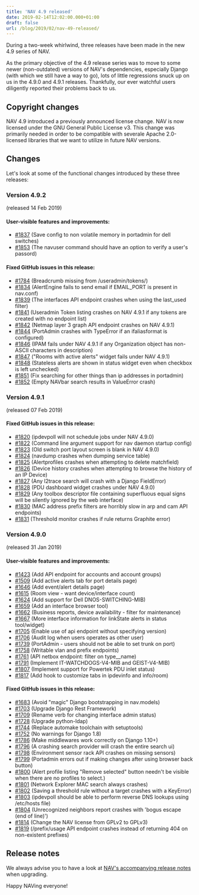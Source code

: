 ```yaml
---
title: 'NAV 4.9 released'
date: 2019-02-14T12:02:00.000+01:00
draft: false
url: /blog/2019/02/nav-49-released/
---
```


During a two-week whirlwind, three releases have been made in the new 4.9 series of NAV.

As the primary objective of the 4.9 release series was to move to some newer (non-outdated) versions of NAV's dependencies, especially Django (with which we still have a way to go), lots of little regressions snuck up on us in the 4.9.0 and 4.9.1 releases. Thankfully, our ever watchful users diligently reported their problems back to us.

Copyright changes
-----------------

NAV 4.9 introduced a previously announced license change. NAV is now licensed under the GNU General Public License v3. This change was primarily needed in order to be compatible with severale Apache 2.0-licensed libraries that we want to utilize in future NAV versions.

Changes
-------

Let's look at some of the functional changes introduced by these three releases:

### Version 4.9.2

(released 14 Feb 2019)

#### User-visible features and improvements:

*   [#1837](https://github.com/UNINETT/nav/issues/1837/) (Save config to non volatile memory in portadmin for dell switches)
*   [#1853](https://github.com/UNINETT/nav/issues/1853/) (The navuser command should have an option to verify a user's passord)

#### Fixed GitHub issues in this release:

*   [#1784](https://github.com/UNINETT/nav/issues/1784/) (Breadcrumb missing from /useradmin/tokens/)
*   [#1834](https://github.com/UNINETT/nav/issues/1834/) (AlertEngine fails to send email if EMAIL\_PORT is present in nav.conf)
*   [#1839](https://github.com/UNINETT/nav/issues/1839/) (The interfaces API endpoint crashes when using the last\_used filter)
*   [#1841](https://github.com/UNINETT/nav/issues/1841/) (Useradmin Token listing crashes on NAV 4.9.1 if any tokens are created with no endpoint list)
*   [#1842](https://github.com/UNINETT/nav/issues/1842/) (Netmap layer 3 graph API endpoint crashes on NAV 4.9.1)
*   [#1844](https://github.com/UNINETT/nav/issues/1844/) (PortAdmin crashes with TypeError if an ifaliasformat is configured)
*   [#1846](https://github.com/UNINETT/nav/issues/1846/) (IPAM fails under NAV 4.9.1 if any Organization object has non-ASCII characters in description)
*   [#1847](https://github.com/UNINETT/nav/issues/1847/) ("Rooms with active alerts" widget fails under NAV 4.9.1)
*   [#1848](https://github.com/UNINETT/nav/issues/1848/) (Stateless alerts are shown in status widget even when checkbox is left unchecked)
*   [#1851](https://github.com/UNINETT/nav/issues/1851/) (Fix searching for other things than ip addresses in portadmin)
*   [#1852](https://github.com/UNINETT/nav/issues/1852/) (Empty NAVbar search results in ValueError crash)

### Version 4.9.1

(released 07 Feb 2019)

#### Fixed GitHub issues in this release:

*   [#1820](https://github.com/UNINETT/nav/issues/1820/) (ipdevpoll will not schedule jobs under NAV 4.9.0)
*   [#1822](https://github.com/UNINETT/nav/issues/1822/) (Command line argument support for nav daemon startup config)
*   [#1823](https://github.com/UNINETT/nav/issues/1823/) (Old switch port layout screen is blank in NAV 4.9.0)
*   [#1824](https://github.com/UNINETT/nav/issues/1824/) (navdump crashes when dumping service table)
*   [#1825](https://github.com/UNINETT/nav/issues/1825/) (Alertprofiles crashes when attempting to delete matchfield)
*   [#1826](https://github.com/UNINETT/nav/issues/1826/) (Device history crashes when attempting to browse the history of an IP Device)
*   [#1827](https://github.com/UNINETT/nav/issues/1827/) (Any l2trace search will crash with a Django FieldError)
*   [#1828](https://github.com/UNINETT/nav/issues/1828/) (PDU dashboard widget crashes under NAV 4.9.0)
*   [#1829](https://github.com/UNINETT/nav/issues/1829/) (Any toolbox descriptor file containing superfluous equal signs will be silently ignored by the web interface)
*   [#1830](https://github.com/UNINETT/nav/issues/1830/) (MAC address prefix filters are horribly slow in arp and cam API endpoints)
*   [#1831](https://github.com/UNINETT/nav/issues/1831/) (Threshold monitor crashes if rule returns Graphite error)

### Version 4.9.0

(released 31 Jan 2019)

#### User-visible features and improvements:

*   [#1423](https://github.com/UNINETT/nav/issues/1423/) (Add API endpoint for accounts and account groups)
*   [#1509](https://github.com/UNINETT/nav/issues/1509/) (Add active alerts tab for port details page)
*   [#1646](https://github.com/UNINETT/nav/issues/1646/) (Add event/alert details page)
*   [#1615](https://github.com/UNINETT/nav/issues/1615/) (Room view - want device/interface count)
*   [#1624](https://github.com/UNINETT/nav/issues/1624/) (Add support for Dell DNOS-SWITCHING-MIB)
*   [#1659](https://github.com/UNINETT/nav/issues/1659/) (Add an interface browser tool)
*   [#1662](https://github.com/UNINETT/nav/issues/1662/) (Business reports, device availability - filter for maintenance)
*   [#1667](https://github.com/UNINETT/nav/issues/1667/) (More interface information for linkState alerts in status tool/widget)
*   [#1705](https://github.com/UNINETT/nav/issues/1705/) (Enable use of api endpoint without specifying version)
*   [#1706](https://github.com/UNINETT/nav/issues/1706/) (Audit log when users operates as other user)
*   [#1739](https://github.com/UNINETT/nav/issues/1739/) (PortAdmin - users should not be able to set trunk on port)
*   [#1758](https://github.com/UNINETT/nav/issues/1758/) (Writable vlan and prefix endpoints)
*   [#1761](https://github.com/UNINETT/nav/issues/1761/) (API netbox endpoint: filter on type\_\_name)
*   [#1791](https://github.com/UNINETT/nav/issues/1791/) (Implement IT-WATCHDOGS-V4-MIB and GEIST-V4-MIB)
*   [#1807](https://github.com/UNINETT/nav/issues/1807/) (Implement support for Powertek PDU inlet status)
*   [#1817](https://github.com/UNINETT/nav/issues/1817/) (Add hook to customize tabs in ipdevinfo and info/room)

#### Fixed GitHub issues in this release:

*   [#1683](https://github.com/UNINETT/nav/issues/1683/) (Avoid "magic" Django bootstrapping in nav.models)
*   [#1703](https://github.com/UNINETT/nav/issues/1703/) (Upgrade Django Rest Framework)
*   [#1709](https://github.com/UNINETT/nav/issues/1709/) (Rename verb for changing interface admin status)
*   [#1728](https://github.com/UNINETT/nav/issues/1728/) (Upgrade python-ldap)
*   [#1744](https://github.com/UNINETT/nav/issues/1744/) (Replace automake toolchain with setuptools)
*   [#1752](https://github.com/UNINETT/nav/issues/1752/) (No warnings for Django 1.8)
*   [#1786](https://github.com/UNINETT/nav/issues/1786/) (Make middlewares work correctly on Django 1.10+)
*   [#1796](https://github.com/UNINETT/nav/issues/1796/) (A crashing search provider will crash the entire search ui)
*   [#1798](https://github.com/UNINETT/nav/issues/1798/) (Environment sensor rack API crashes on missing sensors)
*   [#1799](https://github.com/UNINETT/nav/issues/1799/) (Portadmin errors out if making changes after using browser back button)
*   [#1800](https://github.com/UNINETT/nav/issues/1800/) (Alert profile listing "Remove selected" button needn't be visible when there are no profiles to select.)
*   [#1801](https://github.com/UNINETT/nav/issues/1801/) (Network Explorer MAC search always crashes)
*   [#1802](https://github.com/UNINETT/nav/issues/1802/) (Saving a threshold rule without a target crashes with a KeyError)
*   [#1803](https://github.com/UNINETT/nav/issues/1803/) (ipdevpoll should be able to perform reverse DNS lookups using /etc/hosts file)
*   [#1804](https://github.com/UNINETT/nav/issues/1804/) (Unrecognized neighbors report crashes with 'bogus escape (end of line)')
*   [#1814](https://github.com/UNINETT/nav/issues/1814/) (Change the NAV license from GPLv2 to GPLv3)
*   [#1819](https://github.com/UNINETT/nav/issues/1819/) (/prefix/usage API endpoint crashes instead of returning 404 on non-existent prefixes)

Release notes
-------------

We always advise you to have a look at [NAV's accompanying release notes](https://nav.uninett.no/doc/4.9/release-notes.html#nav-4-9) when upgrading.

Happy NAVing everyone!